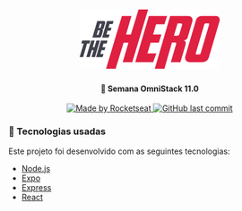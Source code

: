 <h1 align="center">
    <img alt="BeTheHero" title="#BeTheHero" src="./frontend/src/assets/logo.svg" width="250px" />
</h1>

<h4 align="center"> 
	🚀 Semana OmniStack 11.0
</h4>
<p align="center">
  <a href="https://rocketseat.com.br">
    <img alt="Made by Rocketseat" src="https://img.shields.io/badge/made%20by-Rocketseat-blueviolet">
  </a>

  <a href="https://github.com/octaviobarbosa/semanaomnistack11/commits/master">
    <img alt="GitHub last commit" src="https://img.shields.io/github/last-commit/octaviobarbosa/semanaomnistack11">
  </a>

### :rocket: Tecnologias usadas
Este projeto foi desenvolvido com as seguintes tecnologias:
- [Node.js](https://nodejs.org/en/)
- [Expo](https://expo.io/)
- [Express](https://expressjs.com/pt-br/)
- [React](https://pt-br.reactjs.org/)
